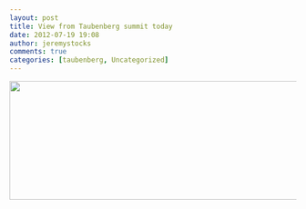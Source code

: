 ```yaml
---
layout: post
title: View from Taubenberg summit today
date: 2012-07-19 19:08
author: jeremystocks
comments: true
categories: [taubenberg, Uncategorized]
---
```

<a href="http://jeremystocks.files.wordpress.com/2012/07/taubpan.jpg"><img src="http://jeremystocks.files.wordpress.com/2012/07/taubpan.jpg" alt="" title="taubpan" width="538" height="209" class="alignnone size-full wp-image-891" /></a>
